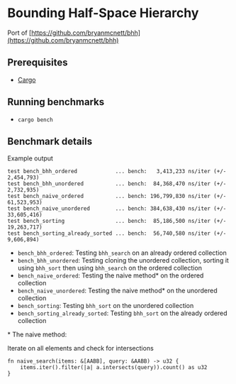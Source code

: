 # Bounding Half-Space Hierarchy

Port of [https://github.com/bryanmcnett/bhh](https://github.com/bryanmcnett/bhh)

## Prerequisites

- [Cargo](https://doc.rust-lang.org/cargo/getting-started/installation.html)

## Running benchmarks

- `cargo bench`

## Benchmark details

Example output

```
test bench_bhh_ordered            ... bench:   3,413,233 ns/iter (+/- 2,454,793)
test bench_bhh_unordered          ... bench:  84,368,470 ns/iter (+/- 2,732,935)
test bench_naive_ordered          ... bench: 196,799,830 ns/iter (+/- 61,523,953)
test bench_naive_unordered        ... bench: 384,638,430 ns/iter (+/- 33,605,416)
test bench_sorting                ... bench:  85,186,500 ns/iter (+/- 19,263,717)
test bench_sorting_already_sorted ... bench:  56,740,580 ns/iter (+/- 9,606,894)
```

- `bench_bhh_ordered`: Testing `bhh_search` on an already ordered collection
- `bench_bhh_unordered`: Testing cloning the unordered collection, sorting it using `bhh_sort` then using `bhh_search` on the ordered collection
- `bench_naive_ordered`: Testing the naive method* on the ordered collection
- `bench_naive_unordered`: Testing the naive method* on the unordered collection
- `bench_sorting`: Testing `bhh_sort` on the unordered collection
- `bench_sorting_already_sorted`: Testing `bhh_sort` on the already ordered collection


\* The naive method:

Iterate on all elements and check for intersections

```
fn naive_search(items: &[AABB], query: &AABB) -> u32 {
    items.iter().filter(|a| a.intersects(query)).count() as u32
}
```
